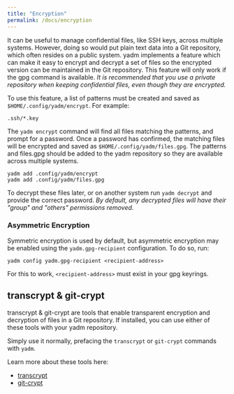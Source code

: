 ```yaml
---
title: "Encryption"
permalink: /docs/encryption
---
```

It can be useful to manage confidential files, like SSH keys, across multiple
systems. However, doing so would put plain text data into a Git repository,
which often resides on a public system. yadm implements a feature which can
make it easy to encrypt and decrypt a set of files so the encrypted version can
be maintained in the Git repository. This feature will only work if the gpg
command is available.
_It is recommended that you use a private repository when keeping confidential
files, even though they are encrypted._

To use this feature, a list of patterns must be created and saved as
`$HOME/.config/yadm/encrypt`. For example:

    .ssh/*.key

The `yadm encrypt` command will find all files matching the patterns, and
prompt for a password. Once a password has confirmed, the matching files will be
encrypted and saved as `$HOME/.config/yadm/files.gpg`. The patterns and files.gpg
should be added to the yadm repository so they are available across multiple
systems.

    yadm add .config/yadm/encrypt
    yadm add .config/yadm/files.gpg

To decrypt these files later, or on another system run `yadm decrypt` and
provide the correct password.
_By default, any decrypted files will have their "group" and "others"
permissions removed._

### Asymmetric Encryption

Symmetric encryption is used by default, but asymmetric encryption may
be enabled using the `yadm.gpg-recipient` configuration. To do so, run:

    yadm config yadm.gpg-recipient <recipient-address>

For this to work, `<recipient-address>` must exist in your gpg keyrings.

## transcrypt & git-crypt

transcrypt & git-crypt are tools that enable transparent encryption and
decryption of files in a Git repository. If installed, you can use either of
these tools with your yadm repository.

Simply use it normally, prefacing the `transcrypt` or `git-crypt` commands with
`yadm`.

Learn more about these tools here:

* [transcrypt](https://github.com/elasticdog/transcrypt)
* [git-crypt](https://github.com/AGWA/git-crypt)

